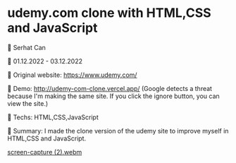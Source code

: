 # udemy.com clone with HTML,CSS and JavaScript

🔵 Serhat Can

🔵 01.12.2022 - 03.12.2022

🔵 Original website: https://www.udemy.com/

🔵 Demo: http://udemy-com-clone.vercel.app/ (Google detects a threat because I'm making the same site. If you click the ignore button, you can view the site.)

🔵 Techs: HTML,CSS,JavaScript

🔵 Summary: I made the clone version of the udemy site to improve myself in HTML,CSS and JavaScript.

[screen-capture (2).webm](https://user-images.githubusercontent.com/85739464/215338960-28d5b5a3-f070-4fe6-a885-1c4d68997c87.webm)




